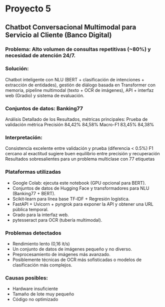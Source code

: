 # Proyecto 5
## Chatbot Conversacional Multimodal para Servicio al Cliente (Banco Digital)
### Problema: Alto volumen de consultas repetitivas (~80%) y necesidad de atención 24/7.

### Solución:
Chatbot inteligente con NLU (BERT + clasificación de intenciones + extracción de entidades), gestión de diálogo basada en Transformer con memoria, pipeline multimodal (texto + OCR de imágenes), API + interfaz web (Gradio) y sistema de evaluación.

### Conjuntos de datos: Banking77
Análisis Detallado de los Resultados, métricas principales:
Prueba de validación métrica
Precisión 84,42% 84,58% Macro-F1 83,45% 84,38%

### Interpretación:
Consistencia excelente entre validación y prueba (diferencia < 0.5%) 
F1 cercano al exactitud sugiere buen equilibrio entre precisión y recuperación 
Resultados sobresalientes para un problema multiclase con 77 etiquetas

### Plataformas utilizadas
- Google Colab: ejecuta este notebook (GPU opcional para BERT).
- Conjuntos de datos de Hugging Face y transformadores para NLU (Banking77 + BERT).
- Scikit‑learn para línea base TF‑IDF + Regresión logística.
- FastAPI + Uvicorn + pyngrok para exponer la API y obtener una URL pública temporal.
- Grado para la interfaz web.
- pytesseract para OCR (tubería multimodal).
### Problemas detectados
- Rendimiento lento (0,16 it/s)
- Un conjunto de datos de imágenes pequeño y no diverso.
- Preprocesamiento de imágenes más avanzado.
- Posiblemente técnicas de OCR más sofisticadas o modelos de clasificación más complejos.
### Causas posibles:
- Hardware insuficiente
- Tamaño de lote muy pequeño
- Código no optimizado
